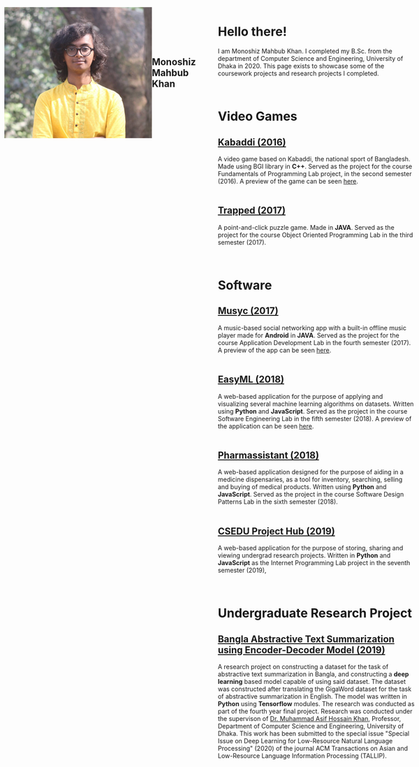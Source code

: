 <html>

<link rel="stylesheet" href="https://cdnjs.cloudflare.com/ajax/libs/font-awesome/4.7.0/css/font-awesome.min.css">
<style>
  footer {
  display: none !important;
}

header {
  display: none !important;
}

::-webkit-scrollbar {
  background: #ffffff
}

::-webkit-scrollbar-track {
  background: #eeeeee;
}

::-webkit-scrollbar-thumb {
  background-color: #bbbbbb;
}

img {
  border-radius: 50%;
}

.fa:hover {
  opacity: 0.7;
}

.fa-facebook {
  background: #FFFFFF;
  color: #000000;
}

.fa-twitter {
  background: #FFFFFF;
  color: #000000;
}

.fa-github {
  background: #FFFFFF;
  color: #000000;
}

.fa-skype {
  background: #FFFFFF;
  color: #000000;
}

.fa {
  padding: 20px;
  font-size: 30px;
  width: 30px;
  text-align: center;
  text-decoration: none;
  border-radius: 50%;
  filter: grayscale(100%);
}




</style>
<div>
  
<div style="position: fixed; left: 1%; width: 47%; display: flex; align-items: center; justify-content: center">
  <br><img src="https://github.com/monoshizmkhan/monoshizmkhan/blob/master/me_for_g.jpg?raw=true" height="300" style="margin: 0 auto"><br>
  <br><h2 style="margin: 0 auto">Monoshiz Mahbub Khan</h2><br>
  <br><a href="#" class="fa fa-facebook"></a>
  <a href="#" class="fa fa-twitter"></a>
  <a href="#" class="fa fa-github"></a>
  <a href="#" class="fa fa-skype"></a>
  
</div>

<div style="position: fixed; right: 1%; width: 47%; height: 100%; overflow: auto">
  <h1>Hello there!</h1>


I am Monoshiz Mahbub Khan. I completed my B.Sc. from the department of Computer Science and Engineering, University of Dhaka in 2020.
This page exists to showcase some of the coursework projects and research projects I completed.<br><br><br>



<h1>Video Games</h1>


<h2><a href="https://github.com/monoshizmkhan/Kabaddi">Kabaddi (2016)</a></h2>
A video game based on Kabaddi, the national sport of Bangladesh. Made using BGI library in <b>C++</b>. Served as the project for the course Fundamentals of Programming Lab project, in the second semester (2016). A preview of the game can be seen <a href="https://www.youtube.com/watch?v=xQOrrPYQ0u8">here<a/>.<br><br>


<h2><a href="https://github.com/monoshizmkhan/Trapped">Trapped (2017)</a></h2>
A point-and-click puzzle game. Made in <b>JAVA</b>. Served as the project for the course Object Oriented Programming Lab in the third semester (2017).<br><br><br>




<h1>Software</h1>



<h2><a href="https://github.com/monoshizmkhan/Musyc">Musyc (2017)</a></h2>
A music-based social networking app with a built-in offline music player made for <b>Android</b> in <b>JAVA</b>. Served as the project for the course Application Development Lab in the fourth semester (2017). A preview of the app can be seen <a href="https://www.youtube.com/watch?v=CIsQwhyS0SA">here</a>.<br><br>


<h2><a href="https://github.com/Saad-Mahmud/EasyML">EasyML (2018)</a></h2>
A web-based application for the purpose of applying and visualizing several machine learning algorithms on datasets. Written using <b>Python</b> and <b>JavaScript</b>. Served as the project in the course Software Engineering Lab in the fifth semester (2018). A preview of the application can be seen <a href="https://www.youtube.com/watch?v=0J6srbmF1pA">here</a>.<br><br>


<h2><a href="https://github.com/monoshizmkhan/Pharmassistant">Pharmassistant (2018)</a></h2>
A web-based application designed for the purpose of aiding in a medicine dispensaries, as a tool for inventory, searching, selling and buying of medical products. Written using <b>Python</b> and <b>JavaScript</b>. Served as the project in the course Software Design Patterns Lab in the sixth semester (2018).<br><br>


<h2><a href="https://github.com/monoshizmkhan/CSEDU-Project-Hub">CSEDU Project Hub (2019)</a></h2>
A web-based application for the purpose of storing, sharing and viewing undergrad research projects. Written in <b>Python</b> and <b>JavaScript</b> as the Internet Programming Lab project in the seventh semester (2019),<br><br><br>




<h1>Undergraduate Research Project</h1>

<h2><a href="https://github.com/monoshizmkhan/Bangla-Abstractive-Text-Summarization">Bangla Abstractive Text Summarization using Encoder-Decoder Model (2019)</a></h2>
A research project on constructing a dataset for the task of abstractive text summarization in Bangla, and constructing a <b>deep learning</b> based model capable of using said dataset. The dataset was constructed after translating the GigaWord dataset for the task of abstractive summarization in English. The model was written in <b>Python</b> using <b>Tensorflow</b> modules. The research was conducted as part of the fourth year final project. Research was conducted under the supervison of <a href="http://www.cse.du.ac.bd/profile/?faculty=AHK">Dr. Muhammad Asif Hossain Khan</a>, Professor, Department of Computer Science and Engineering, University of Dhaka.
This work has been submitted to the special issue "Special Issue on Deep Learning for Low-Resource Natural Language Processing" (2020) of the journal ACM Transactions on Asian and Low-Resource Language Information Processing (TALLIP).<br><br><br>
</div>
</div>
</html>
